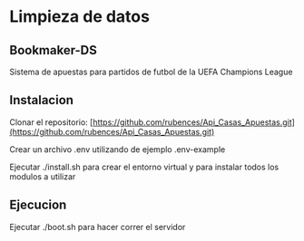 # Limpieza de datos

## Bookmaker-DS

Sistema de apuestas para partidos de futbol de la UEFA Champions League

## Instalacion

Clonar el repositorio: [https://github.com/rubences/Api_Casas_Apuestas.git](https://github.com/rubences/Api_Casas_Apuestas.git)

Crear un archivo .env utilizando de ejemplo .env-example

Ejecutar ./install.sh para crear el entorno virtual y para instalar todos los modulos a utilizar

## Ejecucion

Ejecutar ./boot.sh para hacer correr el servidor

